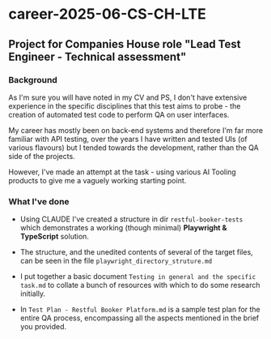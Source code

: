 # career-2025-06-CS-CH-LTE

## Project for Companies House role "Lead Test Engineer - Technical assessment"

### Background

As I'm sure you will have noted in my CV and PS, I don't have extensive experience in the specific disciplines that this test aims to probe - the creation of automated test code to perform QA on user interfaces.

My career has mostly been on back-end systems and therefore I'm far more familiar with API testing, over the years I have written and tested UIs (of various flavours) but I tended towards the development, rather than the QA side of the projects.

However, I've made an attempt at the task - using various AI Tooling products to give me a vaguely working starting point.

### What I've done

- Using CLAUDE I've created a structure in dir `restful-booker-tests` which demonstrates a working (though minimal) **Playwright & TypeScript** solution.

- The structure, and the unedited contents of several of the target files, can be seen in the file `playwright_directory_struture.md`

- I put together a basic document `Testing in general and the specific task.md` to collate a bunch of resources with which to do some research initially. 

- In `Test Plan - Restful Booker Platform.md` is a sample test plan for the entire QA process, encompassing all the aspects mentioned in the brief you provided.
